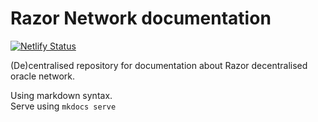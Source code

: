 # Razor Network documentation

[![Netlify Status](https://api.netlify.com/api/v1/badges/3bfaecf9-0345-4c5a-88db-1629db81268b/deploy-status)](https://app.netlify.com/sites/docs-razor-network/deploys)


(De)centralised repository for documentation about Razor decentralised oracle network.

Using markdown syntax.\
Serve using `mkdocs serve`
